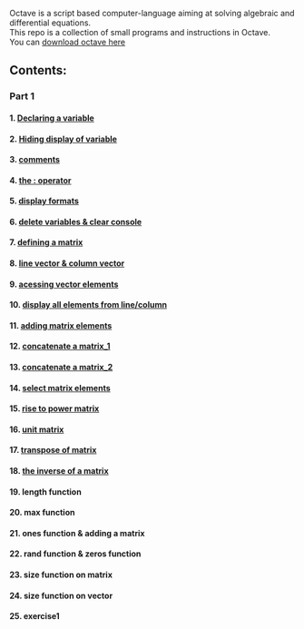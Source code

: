 Octave is a script based computer-language aiming at solving algebraic and differential equations. </br>
This repo is a collection of small programs and instructions in Octave. </br>
You can [download octave here](https://www.gnu.org/software/octave/download) </br>

## Contents:
### Part 1
#### 1. [Declaring a variable](https://github.com/SharpAdder/Octave/blob/main/declare-variable.m)
#### 2. [Hiding display of variable](https://github.com/SharpAdder/Octave/blob/main/hide_var_output.m)
#### 3. [comments](https://github.com/SharpAdder/Octave/blob/main/comments.m)
#### 4. [the : operator](https://github.com/SharpAdder/Octave/blob/main/operator:.m)
#### 5. [display formats](https://github.com/SharpAdder/Octave/blob/main/display_formats.m)
#### 6. [delete variables & clear console](https://github.com/SharpAdder/Octave/blob/main/clear_console.m)
#### 7. [defining a matrix](https://github.com/SharpAdder/Octave/blob/main/matrix_define.m)
#### 8. [line vector & column vector](https://github.com/SharpAdder/Octave/blob/main/lineVector_columnVector.m)
#### 9. [acessing vector elements](https://github.com/SharpAdder/Octave/blob/main/access_vector_elem.m)
#### 10. [display all elements from line/column](https://github.com/SharpAdder/Octave/blob/main/display_all_elem_matrix.m)
#### 11. [adding matrix elements](https://github.com/SharpAdder/Octave/blob/main/add_matrix_elem.m)
#### 12. [concatenate a matrix_1](https://github.com/SharpAdder/Octave/blob/main/concatenate_matrix1.m)
#### 13. [concatenate a matrix_2](https://github.com/SharpAdder/Octave/blob/main/concatenate_matrix2.m)
#### 14. [select matrix elements](https://github.com/SharpAdder/Octave/blob/main/select_matrix_elem.m)
#### 15. [rise to power matrix](https://github.com/SharpAdder/Octave/blob/main/matrix_power.m)
#### 16. [unit matrix](https://github.com/SharpAdder/Octave/blob/main/unit_matrix.m)
#### 17. [transpose of matrix](https://github.com/SharpAdder/Octave/blob/main/transpose_matrix.m)
#### 18. [the inverse of a matrix](https://github.com/SharpAdder/Octave/blob/main/inverse_matrix.m)
#### 19. length function
#### 20. max function
#### 21. ones function & adding a matrix
#### 22. rand function & zeros function
#### 23. size function on matrix
#### 24. size function on vector
#### 25. exercise1
















